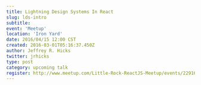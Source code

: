 ```yaml
---
title: Lightning Design Systems In React
slug: lds-intro
subtitle:
event: 'Meetup'
location: 'Iron Yard'
date: 2016/04/15 12:00 CST
created: 2016-03-01T05:16:37.450Z
author: Jeffrey R. Hicks
twitter: jrhicks
type: post
category: upcoming talk
register: http://www.meetup.com/Little-Rock-ReactJS-Meetup/events/229161092/
---
```

